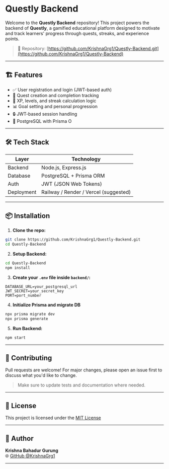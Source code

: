 
# Questly Backend


Welcome to the **Questly Backend** repository! This project powers the backend of **Questly**, a gamified educational platform designed to motivate and track learners' progress through quests, streaks, and experience points.

> 🚀 Repository: [https://github.com/KrishnaGrg1/Questly-Backend.git](https://github.com/KrishnaGrg1/Questly-Backend)

---

## 🏗️ Features

- ✅ User registration and login (JWT-based auth)
- 🎯 Quest creation and completion tracking
- 🧠 XP, levels, and streak calculation logic
- 📊 Goal setting and personal progression
- 🔒 JWT-based session handling
- 💾 PostgreSQL with Prisma O

---

## 🛠️ Tech Stack

| Layer        | Technology     |
|--------------|----------------|
| Backend      | Node.js, Express.js |
| Database     | PostgreSQL + Prisma ORM |
| Auth         | JWT (JSON Web Tokens) |
| Deployment   | Railway / Render / Vercel (suggested) |

---

## 📦 Installation

1. **Clone the repo:**

```bash
git clone https://github.com/KrishnaGrg1/Questly-Backend.git
cd Questly-Backend
```

2. **Setup Backend:**

```bash
cd Questly-Backend
npm install
```

3. **Create your `.env` file inside `backend/`:**

```env
DATABASE_URL=your_postgresql_url
JWT_SECRET=your_secret_key
PORT=port_number
```


4. **Initialize Prisma and migrate DB**

```bash
npx prisma migrate dev 
npx prisma generate
```
5. **Run Backend:**

```bash
npm start
```

---


## 🤝 Contributing

Pull requests are welcome! For major changes, please open an issue first to discuss what you'd like to change.

> Make sure to update tests and documentation where needed.

---

## 📄 License

This project is licensed under the [MIT License](https://choosealicense.com/licenses/mit/)

---

## 🔗 Author

**Krishna Bahadur Gurung**  
🌐 [GitHub @KrishnaGrg1](https://github.com/KrishnaGrg1)

---
